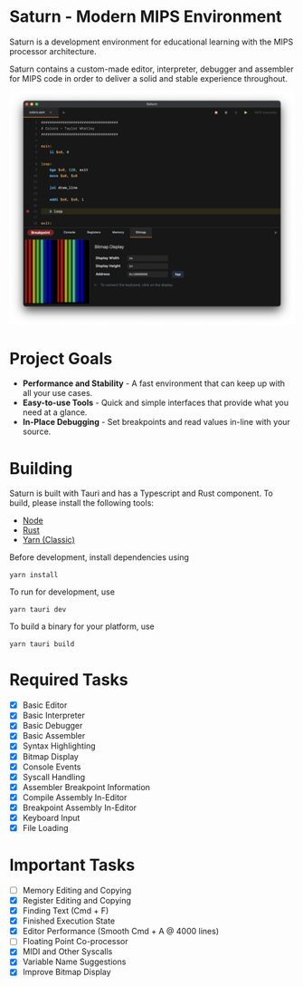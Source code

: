 # Saturn - Modern MIPS Environment

Saturn is a development environment for educational learning with the MIPS processor architecture.

Saturn contains a custom-made editor, interpreter, debugger and assembler for MIPS code in order to deliver a solid and stable experience throughout.

![Saturn Early Development Screenshot](README.png)

# Project Goals

- **Performance and Stability** - A fast environment that can keep up with all your use cases.
- **Easy-to-use Tools** - Quick and simple interfaces that provide what you need at a glance.
- **In-Place Debugging** - Set breakpoints and read values in-line with your source.

# Building

Saturn is built with Tauri and has a Typescript and Rust component.
To build, please install the following tools:

 - [Node](https://nodejs.org/en)
 - [Rust](https://www.rust-lang.org)
 - [Yarn (Classic)](https://yarnpkg.com)

Before development, install dependencies using
```
yarn install
```

To run for development, use
```shell
yarn tauri dev
```

To build a binary for your platform, use
```shell
yarn tauri build
```

# Required Tasks

- [x] Basic Editor
- [x] Basic Interpreter
- [x] Basic Debugger
- [x] Basic Assembler
- [x] Syntax Highlighting
- [x] Bitmap Display
- [x] Console Events
- [x] Syscall Handling
- [x] Assembler Breakpoint Information
- [x] Compile Assembly In-Editor
- [x] Breakpoint Assembly In-Editor
- [x] Keyboard Input
- [x] File Loading

# Important Tasks

- [ ] Memory Editing and Copying
- [x] Register Editing and Copying
- [x] Finding Text (Cmd + F)
- [x] Finished Execution State
- [x] Editor Performance (Smooth Cmd + A @ 4000 lines)
- [ ] Floating Point Co-processor
- [x] MIDI and Other Syscalls
- [x] Variable Name Suggestions
- [x] Improve Bitmap Display

